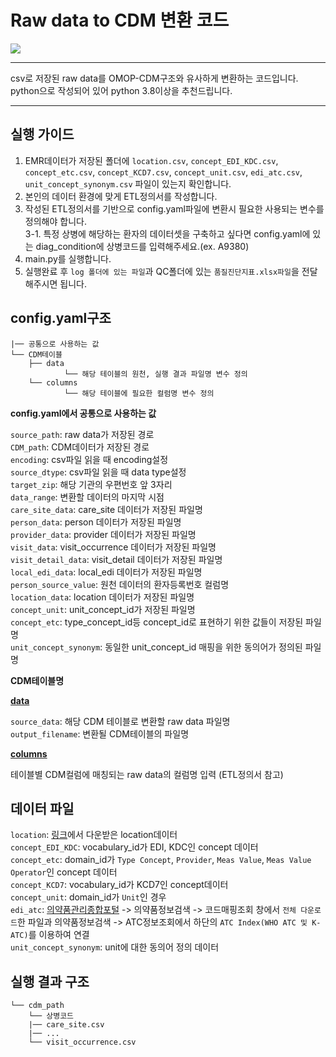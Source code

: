 # Raw data to CDM 변환 코드
<img src="https://img.shields.io/badge/Python-3776AB?style=flat&logo=Python&logoColor=FFFFFF"/>  

----
csv로 저장된 raw data를 OMOP-CDM구조와 유사하게 변환하는 코드입니다.  
python으로 작성되어 있어 python 3.8이상을 추천드립니다.

----

## 실행 가이드
1. EMR데이터가 저장된 폴더에 `location.csv`, `concept_EDI_KDC.csv`, `concept_etc.csv`, `concept_KCD7.csv`, `concept_unit.csv`, `edi_atc.csv`, `unit_concept_synonym.csv` 파일이 있는지 확인합니다.  
2. 본인의 데이터 환경에 맞게 ETL정의서를 작성합니다.
3. 작성된 ETL정의서를 기반으로 config.yaml파일에 변환시 필요한 사용되는 변수를 정의해야 합니다.  
3-1. 특정 상병에 해당하는 환자의 데이터셋을 구축하고 싶다면 config.yaml에 있는 diag_condition에 상병코드를 입력해주세요.(ex. A9380)  
4. main.py를 실행합니다.  
5. 실행완료 후 `log 폴더에 있는 파일`과 QC폴더에 있는 `품질진단지표.xlsx파일`을 전달해주시면 됩니다.  


## config.yaml구조
```
|── 공통으로 사용하는 값
└── CDM테이블
    ├── data
            └── 해당 테이블의 원천, 실행 결과 파일명 변수 정의
    └── columns
            └── 해당 테이블에 필요한 컬럼명 변수 정의
```

**config.yaml에서 공통으로 사용하는 값**

`source_path`: raw data가 저장된 경로  
`CDM_path`: CDM데이터가 저장된 경로  
`encoding`: csv파일 읽을 때 encoding설정  
`source_dtype`: csv파일 읽을 때 data type설정  
`target_zip`: 해당 기관의 우편번호 앞 3자리  
`data_range`: 변환할 데이터의 마지막 시점  
`care_site_data`: care_site 데이터가 저장된 파일명  
`person_data`: person 데이터가 저장된 파일명  
`provider_data`: provider 데이터가 저장된 파일명  
`visit_data`: visit_occurrence 데이터가 저장된 파일명  
`visit_detail_data`: visit_detail 데이터가 저장된 파일명  
`local_edi_data`: local_edi 데이터가 저장된 파일명  
`person_source_value`: 원천 데이터의 환자등록번호 컬럼명  
`location_data`: location 데이터가 저장된 파일명  
`concept_unit`: unit_concept_id가 저장된 파일명  
`concept_etc`: type_concept_id등 concept_id로 표현하기 위한 값들이 저장된 파일명  
`unit_concept_synonym`: 동일한 unit_concept_id 매핑을 위한 동의어가 정의된 파일명  

**CDM테이블명**  

**<u>data</u>**

`source_data`: 해당 CDM 테이블로 변환할 raw data 파일명  
`output_filename`: 변환될 CDM테이블의 파일명

**<u>columns</u>**

테이블별 CDM컬럼에 매칭되는 raw data의 컬럼명 입력 (ETL정의서 참고)


## 데이터 파일
`location`:  [링크](https://github.com/ohdsi-korea/ThemisKorea/tree/master/location)에서 다운받은 location데이터  
`concept_EDI_KDC`:  vocabulary_id가 EDI, KDC인 concept 데이터  
`concept_etc`: domain_id가 `Type Concept`, `Provider`, `Meas Value`, `Meas Value Operator`인 concept 데이터  
`concept_KCD7`: vocabulary_id가 KCD7인 concept데이터  
`concept_unit`: domain_id가 `Unit`인 경우  
`edi_atc`: [의약품관리종합포털](https://biz.kpis.or.kr/kpis_biz/index.jsp?sso=ok) -> 의약품정보검색 -> 코드매핑조회 창에서 `전체 다운로드`한 파일과 의약품정보검색 -> ATC정보조회에서 하단의 `ATC Index(WHO ATC 및 K-ATC)`를 이용하여 연결  
`unit_concept_synonym`: unit에 대한 동의어 정의 데이터  


## 실행 결과 구조
```
└── cdm_path
    └── 상병코드
    |── care_site.csv
    |── ...
    └── visit_occurrence.csv
```
